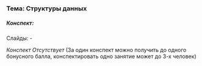### Тема: Структуры данных

##### Конспект:

Слайды: -

*Конспект Отсутствует* 
(За один конспект можно получить до одного бонусного балла, конспектировать одно занятие может до 3-х человек)